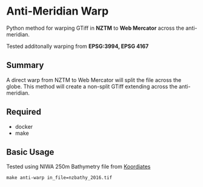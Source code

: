 # Anti-Meridian Warp

Python method for warping GTiff in **NZTM** to **Web Mercator** across the anti-meridian.

Tested additonally warping from **EPSG:3994, EPSG 4167**

## Summary

A direct warp from NZTM to Web Mercator will split the file across the globe.  This method will create a non-split GTiff extending across the anti-meridian.

## Required

- docker
- make

## Basic Usage

Tested using NIWA 250m Bathymetry file from [Koordiates](https://koordinates.com/layer/8678-niwa-new-zealand-bathymetic-grid-2016/)

```
make anti-warp in_file=nzbathy_2016.tif
```
